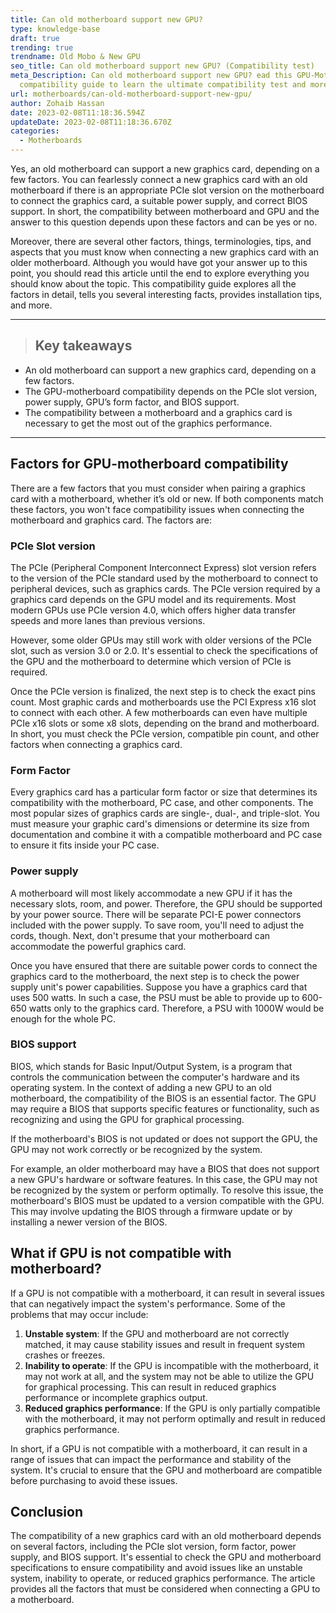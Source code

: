 ```yaml
---
title: Can old motherboard support new GPU?
type: knowledge-base
draft: true
trending: true
trendname: Old Mobo & New GPU
seo_title: Can old motherboard support new GPU? (Compatibility test)
meta_Description: Can old motherboard support new GPU? ead this GPU-Motherboard
  compatibility guide to learn the ultimate compatibility test and more.
url: motherboards/can-old-motherboard-support-new-gpu/
author: Zohaib Hassan
date: 2023-02-08T11:18:36.594Z
updateDate: 2023-02-08T11:18:36.670Z
categories:
  - Motherboards
---
```

Yes, an old motherboard can support a new graphics card, depending on a few factors. You can fearlessly connect a new graphics card with an old motherboard if there is an appropriate PCIe slot version on the motherboard to connect the graphics card, a suitable power supply, and correct BIOS support. In short, the compatibility between motherboard and GPU and the answer to this question depends upon these factors and can be yes or no. 

Moreover, there are several other factors, things, terminologies, tips, and aspects that you must know when connecting a new graphics card with an older motherboard. Although you would have got your answer up to this point, you should read this article until the end to explore everything you should know about the topic. This compatibility guide explores all the factors in detail, tells you several interesting facts, provides installation tips, and more.

- - -

> ## Key takeaways

* An old motherboard can support a new graphics card, depending on a few factors.
* The GPU-motherboard compatibility depends on the PCIe slot version, power supply, GPU’s form factor, and BIOS support.
* The compatibility between a motherboard and a graphics card is necessary to get the most out of the graphics performance.

- - -

## Factors for GPU-motherboard compatibility

There are a few factors that you must consider when pairing a graphics card with a motherboard, whether it’s old or new. If both components match these factors, you won't face compatibility issues when connecting the motherboard and graphics card. The factors are: 

### PCIe Slot version

The PCIe (Peripheral Component Interconnect Express) slot version refers to the version of the PCIe standard used by the motherboard to connect to peripheral devices, such as graphics cards. The PCIe version required by a graphics card depends on the GPU model and its requirements. Most modern GPUs use PCIe version 4.0, which offers higher data transfer speeds and more lanes than previous versions.

However, some older GPUs may still work with older versions of the PCIe slot, such as version 3.0 or 2.0. It's essential to check the specifications of the GPU and the motherboard to determine which version of PCIe is required.

Once the PCIe version is finalized, the next step is to check the exact pins count. Most graphic cards and motherboards use the PCI Express x16 slot to connect with each other. A few motherboards can even have multiple PCIe x16 slots or some x8 slots, depending on the brand and motherboard. In short, you must check the PCIe version, compatible pin count, and other factors when connecting a graphics card. 

### Form Factor

Every graphics card has a particular form factor or size that determines its compatibility with the motherboard, PC case, and other components. The most popular sizes of graphics cards are single-, dual-, and triple-slot. You must measure your graphic card's dimensions or determine its size from documentation and combine it with a compatible motherboard and PC case to ensure it fits inside your PC case. 

### Power supply

A motherboard will most likely accommodate a new GPU if it has the necessary slots, room, and power. Therefore, the GPU should be supported by your power source. There will be separate PCI-E power connectors included with the power supply. To save room, you'll need to adjust the cords, though. Next, don't presume that your motherboard can accommodate the powerful graphics card.

Once you have ensured that there are suitable power cords to connect the graphics card to the motherboard, the next step is to check the power supply unit's power capabilities. Suppose you have a graphics card that uses 500 watts. In such a case, the PSU must be able to provide up to 600-650 watts only to the graphics card. Therefore, a PSU with 1000W would be enough for the whole PC.

### BIOS support

BIOS, which stands for Basic Input/Output System, is a program that controls the communication between the computer's hardware and its operating system. In the context of adding a new GPU to an old motherboard, the compatibility of the BIOS is an essential factor. The GPU may require a BIOS that supports specific features or functionality, such as recognizing and using the GPU for graphical processing.

If the motherboard's BIOS is not updated or does not support the GPU, the GPU may not work correctly or be recognized by the system.

For example, an older motherboard may have a BIOS that does not support a new GPU's hardware or software features. In this case, the GPU may not be recognized by the system or perform optimally. To resolve this issue, the motherboard's BIOS must be updated to a version compatible with the GPU. This may involve updating the BIOS through a firmware update or by installing a newer version of the BIOS.

## What if GPU is not compatible with motherboard?

If a GPU is not compatible with a motherboard, it can result in several issues that can negatively impact the system's performance. Some of the problems that may occur include:

1. **Unstable system**: If the GPU and motherboard are not correctly matched, it may cause stability issues and result in frequent system crashes or freezes.
2. **Inability to operate**: If the GPU is incompatible with the motherboard, it may not work at all, and the system may not be able to utilize the GPU for graphical processing. This can result in reduced graphics performance or incomplete graphics output.
3. **Reduced graphics performance**: If the GPU is only partially compatible with the motherboard, it may not perform optimally and result in reduced graphics performance.

In short, if a GPU is not compatible with a motherboard, it can result in a range of issues that can impact the performance and stability of the system. It's crucial to ensure that the GPU and motherboard are compatible before purchasing to avoid these issues.

## Conclusion

The compatibility of a new graphics card with an old motherboard depends on several factors, including the PCIe slot version, form factor, power supply, and BIOS support. It's essential to check the GPU and motherboard specifications to ensure compatibility and avoid issues like an unstable system, inability to operate, or reduced graphics performance. The article provides all the factors that must be considered when connecting a GPU to a motherboard.